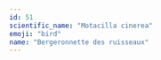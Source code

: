 ```yaml
---
id: 51
scientific_name: "Motacilla cinerea"
emoji: "bird"
name: "Bergeronnette des ruisseaux"
---
```

